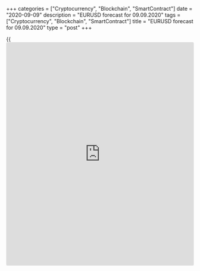 +++
categories = ["Cryptocurrency", "Blockchain", "SmartContract"]
date = "2020-09-09"
description = "EURUSD forecast for 09.09.2020"
tags = ["Cryptocurrency", "Blockchain", "SmartContract"]
title = "EURUSD forecast for 09.09.2020"
type = "post"
+++

{{<iframe id="large-banner" src="https://www.bounty.group/#slide=13.0" width="100%" height="600" scrolling="no" style="border: 0px solid rgb(216, 221, 230); border-radius: 3px;">}}

September 9, 2020

September 9, 2020

EUR/USD forecast: Dollar goes aheadDmitri Demidenko

## Fundamental US dollar forecast for today

### EUR/USD slides down not only because the ECB is expected to sound
dovish

The [EUR/USD][1] is running down, as the global risk appetite declines,
[investor](https://www.fintechee.com/tutorial-for-forex-trading/investor-mode/)s worry about a no-deal Brexit, and the safe-have demand is
increasing. The 10-year Treasury yield has had the worst [daily](https://www.fintecher.org/2020/03/03/forex-trading-daily-strategy/) drop over
a month. It took the [Nasdaq Composite][2] only three days to enter the
correction territory, which means a 10% decline in the stock index from
the levels of recent [historical](https://www.fintechee.com/services/historical-data-for-forex/) highs. The equities of US tech companies
have crashed, as many analysts suggest that the market has been
overvalued during the pandemic. The safe-havens, Treasuries, the yen,
and the greenback are the beneficiaries.

The growing demand for the US Treasuries is also supported by the
concerns that the correction of the US stock market will make businesses
postpone plans for a large-scale issue of corporate bonds. In August,
there were issued $108 billion in corporate bonds, which is an all-time
high. The demand for corporate bonds encouraged asset managers to sell
off Treasuries, which increased the yields. In September, the process
has reversed.

### Dynamics of corporate bonds issue

![LiteForex: EURUSD forecast for 09.09.2020][3]

 _Source_ _: Wall Street Journal_

The euro is also down amid the information published by Financial Times
about the UK plans to override the agreement with the EU signed last
year. It is said that the UK will release the [news](https://www.letsplayfx.com/blog/forex-news-website/) on the change in the
internal market legislation. According to the bill, the UK doesn’t have
to notify the EU about the state aid, and the completion of the customs
declarations at the Irish border would be optional. The risk of a no-
deal V\Brexit has soared, and the pound crashed, being followed by the
euro.

### Dynamics of euro and pound

![LiteForex: EURUSD forecast for 09.09.2020][4]

 _Source_ _: Trading Economics_

The correction of the US stock indices, the rise of the safe-haven
demand, and the concerns about the UK withdrawal from the EU without a
deal accelerate the [EUR/USD][1] drawdown, resulted from the
expectations for the ECB dovish tone. Investors see that the ECB, unlike
the Fed, failed to improve the financial conditions, which can affect
the future economic data. The US domestic data are likely to be better
than those of the euro-area in the near future. So, the euro won’t be
able to use such a growth driver as the divergence in the economic
expansion.

### Dynamics of the financial conditions in the USA and the euro area

![LiteForex: EURUSD forecast for 09.09.2020][5]

 _Source_ _: Nordea Markets_

Furthermore, markets worry about the second wave of the COVID-19
pandemic in Europe and the problems of the euro-area exports. So, the
euro drawdown looks natural. In July, German exports of goods and
services to China contracted by 0.1%; to the USA -by 17%; to the UK -by
12.6%; to other EU countries – by 9.6% on an annual basis.

Rabobank suggests the [EUR/USD][1] could drop to 1.7 in September.
Capital Economics claims the correction of the US stock market won’t
last long. The stock indexes should resume growing as the global economy
is recovering. I agree with these viewpoints. The euro correction could
get deeper, but it is just a correction to the uptrend, which gives a
chance to buy the pair cheaper.

* * *

P.S. Did you like my article? Share it in social networks: it will be
the best “thank you" :)

Ask me questions and comment below. I’ll be glad to answer your
questions and give necessary explanations.

 **Useful links:**

  * I recommend trying to trade with a reliable broker [here][6]. The system allows you to trade by yourself or copy successful traders from all across the globe.
  * Use my promo-code BLOG for getting deposit bonus 50% on LiteForex platform. Just enter this code in the appropriate field while [depositing][7] your trading account.
  * Telegram channel with high-quality analytics, Forex reviews, training articles, and other useful things for traders <t.me/liteforex>

## Price chart of EURUSD in real time mode

![EUR/USD forecast: Dollar goes ahead][8]

The content of this article reflects the author’s opinion and does not
necessarily reflect the official position of LiteForex. The material
published on this page is provided for informational purposes only and
should not be considered as the provision of investment advice for the
purposes of Directive 2004/39/EC.

Rate this article:

{{value}}

( {{count}} {{title}} )

   1. my.liteforex.com/trading/chart?symbol=EURUSD&returnUrl=true
   2. my.liteforex.com/trading/chart?symbol=NQ&returnUrl=true
   3. cdn.liteforex.com/cache/uploads/blog_post/eurusd/bonds-usa-09-09-20.jpg?w=30&s=33eb5e5952e7c6a663f636477b9a88d3
   4. cdn.liteforex.com/cache/uploads/blog_post/eurusd/eur-gbp-09-09-20.jpg?w=30&s=d4196632e8c6bfca4d5a14e9a790ce9c
   5. cdn.liteforex.com/cache/uploads/blog_post/eurusd/financial-conditions-09-09-20.jpg?w=30&s=e7a53a3f8e05c490c697441402e9b432
   6. my.liteforex.com/?category=analysts-opinions&slug=eurusd-forecast-dollar-goes-ahead&openPopup=%2Fregistration%2Fpopup&utm_source=blog&utm_medium=article&utm_campaign=bonus
   7. my.liteforex.com/deposit/?category=analysts-opinions&slug=eurusd-forecast-dollar-goes-ahead&promo_code=BLOG&utm_source=blog&utm_medium=article&utm_campaign=bonus
   8. cdn.liteforex.com/cache/uploads/blog_post/eurusd/liteforex-blog-eurusd-09-09-20.jpg?q=75&w=1000&s=e4a34051342ca981e9e978fb9d87f6fa